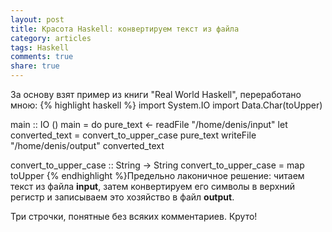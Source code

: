 ```yaml
---
layout: post
title: Красота Haskell: конвертируем текст из файла
category: articles
tags: Haskell
comments: true
share: true
---
```

За основу взят пример из книги "Real World Haskell", переработано мною:
{% highlight haskell %}
import System.IO
import Data.Char(toUpper)

main :: IO ()
main = do
       pure_text <- readFile "/home/denis/input"
       let converted_text = convert_to_upper_case pure_text
       writeFile "/home/denis/output" converted_text

convert_to_upper_case :: String -> String
convert_to_upper_case = map toUpper
{% endhighlight %}Предельно лаконичное решение: читаем текст из файла **input**, затем конвертируем его символы в верхний регистр и записываем это хозяйство в файл **output**.

Три строчки, понятные без всяких комментариев. Круто!

